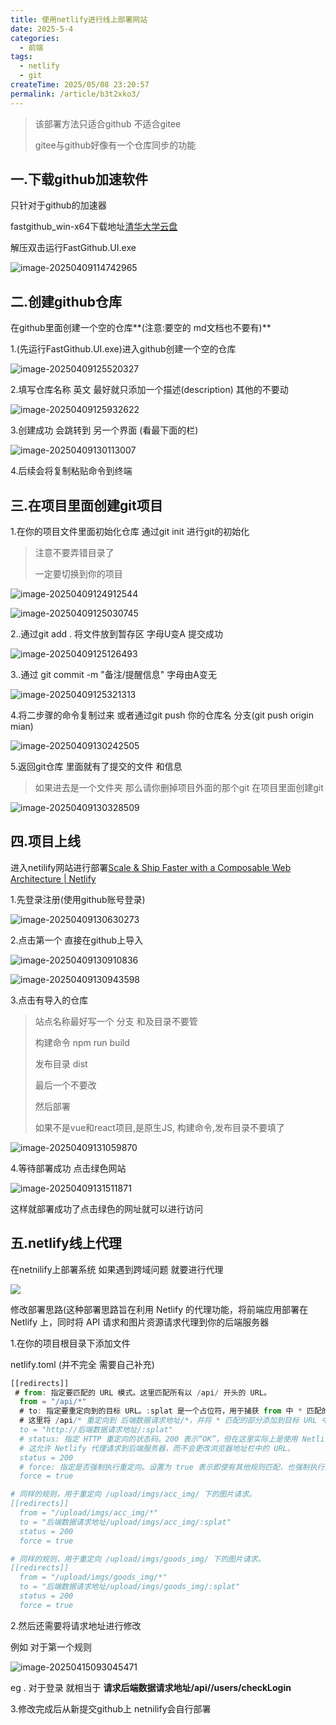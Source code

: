 ```yaml
---
title: 使用netlify进行线上部署网站
date: 2025-5-4
categories:
  - 前端
tags:
  - netlify
  - git
createTime: 2025/05/08 23:20:57
permalink: /article/b3t2xko3/
---
```


> 该部署方法只适合github 不适合gitee
>
> gitee与github好像有一个仓库同步的功能

## 一.下载github加速软件

只针对于github的加速器

fastgithub_win-x64下载地址[清华大学云盘](https://cloud.tsinghua.edu.cn/d/df482a15afb64dfeaff8/files/?p=%2Ffastgithub_win-x64.zip)

解压双击运行FastGithub.UI.exe

![image-20250409114742965](./img/image-20250409114742965.png)

## 二.创建github仓库

在github里面创建一个空的仓库**(注意:要空的 md文档也不要有)**

1.(先运行FastGithub.UI.exe)进入github创建一个空的仓库 

![image-20250409125520327](./img/image-20250409125520327.png)

2.填写仓库名称 英文   最好就只添加一个描述(description) 其他的不要动

![image-20250409125932622](./img/image-20250409125932622.png)

3.创建成功 会跳转到 另一个界面 (看最下面的栏)

![image-20250409130113007](./img/image-20250409130113007.png) 

4.后续会将复制粘贴命令到终端

## 三.在项目里面创建git项目

1.在你的项目文件里面初始化仓库 通过git  init 进行git的初始化

> 注意不要弄错目录了
>
> 一定要切换到你的项目

![image-20250409124912544](./img/image-20250409124912544.png)

![image-20250409125030745](./img/image-20250409125030745.png)

2..通过git add . 将文件放到暂存区  字母U变A 提交成功

![image-20250409125126493](./img/image-20250409125126493.png)

3..通过 git commit -m "备注/提醒信息"    字母由A变无 

![image-20250409125321313](./img/image-20250409125321313.png)

4.将二步骤的命令复制过来 或者通过git push 你的仓库名 分支(git push origin mian)

![image-20250409130242505](./img/image-20250409130242505.png)

5.返回git仓库 里面就有了提交的文件 和信息 

> 如果进去是一个文件夹 那么请你删掉项目外面的那个git 在项目里面创建git

![image-20250409130328509](./img/image-20250409130328509.png)

## 四.项目上线

进入netilify网站进行部署[Scale & Ship Faster with a Composable Web Architecture | Netlify](https://www.netlify.com/)

1.先登录注册(使用github账号登录)

![image-20250409130630273](./img/image-20250409130630273.png)

2.点击第一个 直接在github上导入

![image-20250409130910836](./img/image-20250409130910836.png)

![image-20250409130943598](./img/image-20250409130943598.png)

3.点击有导入的仓库

> 站点名称最好写一个   分支 和及目录不要管
>
> 构建命令 npm run build 
>
> 发布目录 dist
>
> 最后一个不要改
>
> 然后部署
>
> 如果不是vue和react项目,是原生JS,  构建命令,发布目录不要填了
>

![image-20250409131059870](./img/image-20250409131059870.png)

4.等待部署成功 点击绿色网站

![image-20250409131511871](./img/image-20250409131511871.png)

这样就部署成功了点击绿色的网址就可以进行访问

## 五.netlify线上代理

在netnilify上部署系统 如果遇到跨域问题 就要进行代理

![](./img/9900f3e79079c68f94222b0b997cb85c.png)

修改部署思路(这种部署思路旨在利用 Netlify 的代理功能，将前端应用部署在 Netlify 上，同时将 API 请求和图片资源请求代理到你的后端服务器

1.在你的项目根目录下添加文件

netlify.toml   (并不完全 需要自己补充)

```js
[[redirects]]
 # from: 指定要匹配的 URL 模式。这里匹配所有以 /api/ 开头的 URL。
  from = "/api/*"
  # to: 指定要重定向到的目标 URL。:splat 是一个占位符，用于捕获 from 中 * 匹配的部分。
  # 这里将 /api/* 重定向到 后端数据请求地址/*，并将 * 匹配的部分添加到目标 URL 中。
  to = "http://后端数据请求地址/:splat"
  # status: 指定 HTTP 重定向的状态码。200 表示“OK”，但在这里实际上是使用 Netlify 的代理功能，而不是真正的重定向。
  # 这允许 Netlify 代理请求到后端服务器，而不会更改浏览器地址栏中的 URL。
  status = 200
  # force: 指定是否强制执行重定向。设置为 true 表示即使有其他规则匹配，也强制执行此重定向。
  force = true

# 同样的规则，用于重定向 /upload/imgs/acc_img/ 下的图片请求。
[[redirects]]
  from = "/upload/imgs/acc_img/*"
  to = "后端数据请求地址/upload/imgs/acc_img/:splat"
  status = 200
  force = true

# 同样的规则，用于重定向 /upload/imgs/goods_img/ 下的图片请求。
[[redirects]]
  from = "/upload/imgs/goods_img/*"
  to = "后端数据请求地址/upload/imgs/goods_img/:splat"
  status = 200
  force = true
```

2.然后还需要将请求地址进行修改

例如 对于第一个规则

![image-20250415093045471](./img/image-20250415093045471.png)

eg . 对于登录 就相当于  **请求后端数据请求地址/api//users/checkLogin**

3.修改完成后从新提交github上  netnilify会自行部署





